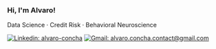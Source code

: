 ### Hi, I'm Alvaro!

Data Science · Credit Risk · Behavioral Neuroscience

[![Linkedin: alvaro-concha](https://img.shields.io/badge/alvaro--concha-0077B5?style=flat-square&logo=linkedin&logoColor=white&link=https://www.linkedin.com/in/alvaro-concha/)](https://www.linkedin.com/in/alvaro-concha/)
[![Gmail: alvaro.concha.contact@gmail.com](https://img.shields.io/badge/alvaro.concha.contact@gmail.com-D14836?style=flat-square&logo=gmail&logoColor=white&link=mailto:alvaro.concha.contact@gmail.com)](mailto:alvaro.concha.contact@gmail.com)

<!--
**alvaro-concha/alvaro-concha** is a ✨ _special_ ✨ repository because its `README.md` (this file) appears on your GitHub profile.

Here are some ideas to get you started:

- 🔭 I’m currently working on ...
- 🌱 I’m currently learning ...
- 👯 I’m looking to collaborate on ...
- 🤔 I’m looking for help with ...
- 💬 Ask me about ...
- 📫 How to reach me: ...
- 😄 Pronouns: ...
- ⚡ Fun fact: ...
-->
